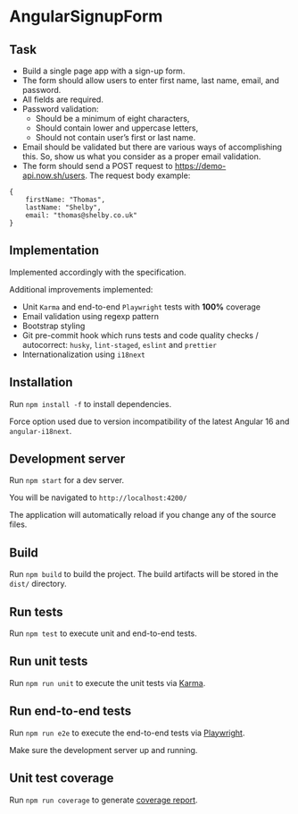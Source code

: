 # AngularSignupForm

## Task

- Build a single page app with a sign-up form.
- The form should allow users to enter first name, last name, email, and password.
- All fields are required.
- Password validation:
  - Should be a minimum of eight characters,
  - Should contain lower and uppercase letters,
  - Should not contain user’s first or last name.
- Email should be validated but there are various ways of accomplishing this. So, show us what
  you consider as a proper email validation.
- The form should send a POST request to https://demo-api.now.sh/users. The request body
  example:

```
{
    firstName: "Thomas",
    lastName: "Shelby",
    email: "thomas@shelby.co.uk"
}
```

## Implementation

Implemented accordingly with the specification.

Additional improvements implemented:

- Unit `Karma` and end-to-end `Playwright` tests with **100%** coverage
- Email validation using regexp pattern
- Bootstrap styling
- Git pre-commit hook which runs tests and code quality checks / autocorrect: `husky`, `lint-staged`, `eslint` and `prettier`
- Internationalization using `i18next`

## Installation

Run `npm install -f` to install dependencies.

Force option used due to version incompatibility of the latest Angular 16 and `angular-i18next`.

## Development server

Run `npm start` for a dev server.

You will be navigated to `http://localhost:4200/`

The application will automatically reload if you change any of the source files.

## Build

Run `npm build` to build the project. The build artifacts will be stored in the `dist/` directory.

## Run tests

Run `npm test` to execute unit and end-to-end tests.

## Run unit tests

Run `npm run unit` to execute the unit tests via [Karma](https://karma-runner.github.io).

## Run end-to-end tests

Run `npm run e2e` to execute the end-to-end tests via [Playwright](https://playwright.dev).

Make sure the development server up and running.

## Unit test coverage

Run `npm run coverage` to generate [coverage report](./coverage/angular-signup-form/index.html).
